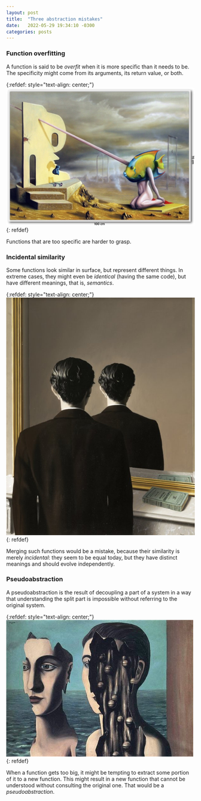 ```yaml
---
layout: post
title:  "Three abstraction mistakes"
date:   2022-05-29 19:34:10 -0300
categories: posts
---
```


### Function overfitting
A function is said to be *overfit* when it is more specific than it needs to be.
The specificity might come from its arguments, its return value, or both.

{:refdef: style="text-align: center;"}
![a-demora-wendell-well](/assets/images/a-demora-wendell-well.jpg)
{: refdef}

Functions that are too specific are harder to grasp.

### Incidental similarity

Some functions look similar in surface, but represent different things.
In extreme cases, they might even be *identical* (having the same code), but have different meanings, that is, *semantics*.

{:refdef: style="text-align: center;"}
![la-reproduction-interdite](/assets/images/la-reproduction-interdite.jpg)
{: refdef}

Merging such functions would be a mistake, because their similarity is merely *incidental*: they seem to be equal today, but they have distinct meanings and should evolve independently.

### Pseudoabstraction
A pseudoabstraction is the result of decoupling a part of a system in a way that understanding the split part is impossible without referring to the original system.

{:refdef: style="text-align: center;"}
![magrete-the-double-secret](/assets/images/magrette-the-double-secret.jpg)
{: refdef}

When a function gets too big, it might be tempting to extract some portion of it to a new function.
This might result in a new function that cannot be understood without consulting the original one.
That would be a *pseudoabstraction*.
